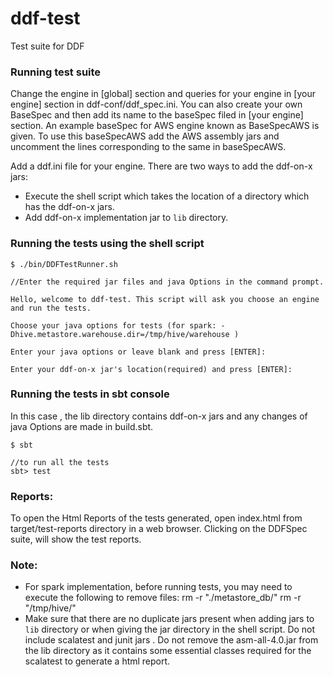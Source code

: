 # ddf-test
Test suite for DDF

### Running test suite

Change the engine in [global] section and queries for your engine in [your engine] section in ddf-conf/ddf_spec.ini.
 You can also create your own BaseSpec and then add its name to the baseSpec filed in [your engine] section. An 
 example baseSpec for AWS engine known as BaseSpecAWS is given. To use this baseSpecAWS add the AWS assembly jars and uncomment the lines corresponding to the same in baseSpecAWS.
  
Add a ddf.ini file for your engine. There are two ways to add the ddf-on-x jars:
  * Execute the shell script which takes the location of a directory which has the ddf-on-x jars.
  * Add ddf-on-x implementation jar to `lib` directory. 

  
### Running the tests using the shell script

```
$ ./bin/DDFTestRunner.sh

//Enter the required jar files and java Options in the command prompt.

Hello, welcome to ddf-test. This script will ask you choose an engine and run the tests.

Choose your java options for tests (for spark: -Dhive.metastore.warehouse.dir=/tmp/hive/warehouse )

Enter your java options or leave blank and press [ENTER]:

Enter your ddf-on-x jar's location(required) and press [ENTER]:

```


### Running the tests in sbt console 

In this case , the lib directory contains ddf-on-x jars and any changes of java Options are made 
in build.sbt.

```
$ sbt

//to run all the tests
sbt> test
```
### Reports:
To open the Html Reports of the tests generated, open index.html from target/test-reports directory in a web browser.
Clicking on the DDFSpec suite, will show the test reports.

### Note:
* For spark implementation, before running tests, you may need to execute the following to remove files:
  rm -r "./metastore_db/"
  rm -r "/tmp/hive/"
* Make sure that there are no duplicate jars present when adding jars to `lib` directory or when giving the jar 
  directory in the shell script. Do not include scalatest and junit jars . Do not remove the asm-all-4.0.jar from the lib directory as it
  contains some essential classes required for the scalatest to generate a html report.